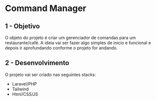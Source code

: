 # Command Manager

## 1 - Objetivo

O objeto do projeto é criar um gerenciador de comandas para um restaurante/café. A ideia vai ser fazer algo simples de inicio e funcional e depois ir aprofundando conforme o projeto for andando.

## 2 - Desenvolvimento

O projeto vai ser criado nas seguintes stacks:

-   Laravel/PHP
-   Tailwind
-   Html/CSS/JS
